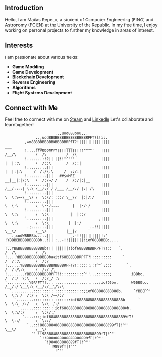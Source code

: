 ## Introduction

Hello, I am Matias Repetto, a student of Computer Engineering (FING) and Astronomy (FCIEN) at the University of the Republic. In my free time, I enjoy working on personal projects to further my knowledge in areas of interest.

## Interests

I am passionate about various fields:

- **Game Modding**
- **Game Development**
- **Blockchain Development**
- **Reverse Engineering**
- **Algorithms**
- **Flight Systems Development**
  
## Connect with Me

Feel free to connect with me on 
[Steam](https://steamcommunity.com/id/snipcout/) and
[LinkedIn](https://www.linkedin.com/in/matias-repetto-zecchi-52940a151)
Let's collaborate and learntogether!

```
                       .,,uod8B8bou,,.
              ..,uod8BBBBBBBBBBBBBBBBRPFT?l!i:.
         ,=m8BBBBBBBBBBBBBBBRPFT?!||||||||||||||                              ___           ___           ___     
         !...:!TVBBBRPFT||||||||||!!^^""'   ||||                             /__/\         /  /\         /  /\    
         !.......:!?|||||!!^^""'            ||||                            |  |::\       /  /::\       /  /::|   
         !.........||||                     ||||                            |  |:|:\     /  /:/\:\     /  /:/:|   
         !.........||||  ##$>MRZ            ||||                          __|__|:|\:\   /  /:/~/:/    /  /:/|:|__                   
         !.........||||                     ||||                         /__/::::| \:\ /__/:/ /:/___ /__/:/ |:| /\                  
         !.........||||                     ||||                         \  \:\~~\__\/ \  \:\/:::::/ \__\/  |:|/:/                  
         !.........||||                     ||||                          \  \:\        \  \::/~~~~      |  |:/:/                   
         !.........||||                     ||||                           \  \:\        \  \:\          |  |::/  
         `.........||||                    ,||||                            \  \:\        \  \:\         |  |:/   
          .;.......||||               _.-!!|||||                             \__\/         \__\/         |__|/    
   .,uodWBBBBb.....||||       _.-!!|||||||||!:'
!YBBBBBBBBBBBBBBb..!|||:..-!!|||||||!iof68BBBBBb....                                 ___           ___      
!..YBBBBBBBBBBBBBBb!!||||||||!iof68BBBBBBRPFT?!::   `.                              /  /\         /  /\      
!....YBBBBBBBBBBBBBBbaaitf68BBBBBBRPFT?!:::::::::     `.                           /  /::\       /  /:/_   
!......YBBBBBBBBBBBBBBBBBBBRPFT?!::::::;:!^"`;:::       `.                        /  /:/\:\     /  /:/ /\  
!........YBBBBBBBBBBRPFT?!::::::::::^''...::::::;         iBBbo.                 /  /:/  \:\   /  /:/_/::\ 
`..........YBRPFT?!::::::::::::::::::::::::;iof68bo.      WBBBBbo.              /__/:/ \__\:\ /__/:/__\/\:\
  `..........:::::::::::::::::::::::;iof688888888888b.     `YBBBP^'             \  \:\ /  /:/ \  \:\ /~~/:/
    `........::::::::::::::::;iof688888888888888888888b.     `                   \  \:\  /:/   \  \:\  /:/ 
      `......:::::::::;iof688888888888888888888888888888b.                        \  \:\/:/     \  \:\/:/  
        `....:::;iof688888888888888888888888888888888899fT!                        \  \::/       \  \::/   
          `..::!8888888888888888888888888888888899fT|!^"'                           \__\/         \__\/    
            `' !!988888888888888888888888899fT|!^"'                     
                `!!8888888888888888899fT|!^"'
                  `!988888888899fT|!^"'
                    `!9899fT|!^"'
                      `!^"'
```
